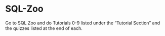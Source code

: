 # SQL-Zoo

Go to SQL Zoo and do Tutorials 0-9 listed under the “Tutorial Section” and the quizzes listed at the end of each.
